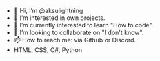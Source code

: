 - 👋 Hi, I’m @aksulightning
- 👀 I’m interested in own projects.
- 🌱 I’m currently interested to learn "How to code".
- 💞️ I’m looking to collaborate on "I don't know".
- 📫 How to reach me: via Github or Discord.
- HTML, CSS, C#, Python

<!---
aksulightning/aksulightning is a ✨ special ✨ repository because its `README.md` (this file) appears on your GitHub profile.
You can click the Preview link to take a look at your changes.
--->
